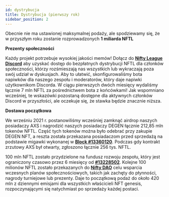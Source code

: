 ```yaml
---
id: dystrybucja
title: Dystrybucja (pierwszy rok)
sidebar_position: 2
---
```


Obecnie nie ma ustawionej maksymalnej podaży, ale spodziewamy się, że w przyszłym roku zostanie rozprowadzonych **1 miliarda NFTL**

**Prezenty społeczności**

Każdy projekt potrzebuje wysokiej jakości memów! Dołącz do **[Nifty League Discord](https://discord.gg/niftyleague)** aby uzyskać dostęp do bezpłatnych dystrybucji NFTL dla członków społeczności, którzy rozśmieszają nas wszystkich lub wykraczają poza swój udział w dyskusjach. Aby to ułatwić, skonfigurowaliśmy bota napiwków dla naszego zespołu i moderatorów, który daje napiwki użytkownikom Discorda. W ciągu pierwszych dwóch miesięcy wydaliśmy łącznie 7 mln NFTL za pośrednictwem bota z końcówkami! Jak wspomniano wcześniej, te wskazówki pozostaną dostępne dla aktywnych członków Discord w przyszłości, ale oczekuje się, że stawka będzie znacznie niższa.

**Dostawa początkowa**

We wrześniu 2021 r. postanowiliśmy wcześniej zamknąć airdrop naszych posiadaczy AXS i nagrodzić naszych posiadaczy DEGEN łącznie 212,85 mln tokenów NFTL. Część tych tokenów można było odebrać przy zakupie DEGEN NFT, a reszta została przekazana posiadaczom przed sprzedażą na podstawie migawki wykonanej w **[Block #13360120](https://etherscan.io/block/13360120)**. Podczas gdy kontrakt zrzutowy AXS był otwarty, zgłoszono łącznie 256 tys. NFTL.

100 mln NFTL zostało przydzielone na fundusz rozwoju zespołu, który jest ograniczony czasowo przez 6 miesięcy od **[#13228502](https://etherscan.io/tx/0x3649b00464903b78608f8de9308aec339ecd7446f1dc2de26a9913d2d5468ecf)**. Kolejne 100 milionów NFTL zostało przekazanych do **[Nifty DAO](https://etherscan.io/address/0xd06ae6fb7eade890f3e295d69a6679380c9456c1)** celu wsparcia wczesnych planów społecznościowych, takich jak zachęty do płynności, nagrody turniejowe lub prezenty. Daje to początkową podaż do około 420 mln z dziennymi emisjami dla wszystkich właścicieli NFT genesis, rozpoczynającymi się natychmiast po sprzedaży każdej postaci.
